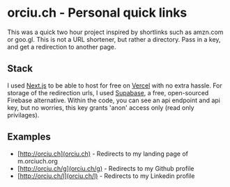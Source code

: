 # orciu.ch - Personal quick links

This was a quick two hour project inspired by shortlinks such as amzn.com or goo.gl. This is not a URL shortener, but rather a directory. Pass in a key, and get a redirection to another page.

## Stack

I used [Next.js](https://nextjs.org/) to be able to host for free on [Vercel](https://vercel.com) with no extra hassle. For storage of the redirection urls, I used [Supabase](https://supabase.io/), a free, open-sourced Firebase alternative. Within the code, you can see an api endpoint and api key, but no worries, this key grants 'anon' access only (read only privilages).

## Examples

-   [http://orciu.ch](orciu.ch) - Redirects to my landing page of m.orciuch.org
-   [http://orciu.ch/g](orciu.ch/g) - Redirects to my Github profile
-   [http://orciu.ch/l](orciu.ch/l) - Redirects to my Linkedin profile
